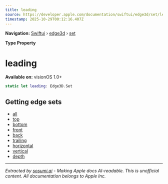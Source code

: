 ```yaml
---
title: leading
source: https://developer.apple.com/documentation/swiftui/edge3d/set/leading
timestamp: 2025-10-29T00:12:16.407Z
---
```


**Navigation:** [Swiftui](/documentation/swiftui) › [edge3d](/documentation/swiftui/edge3d) › [set](/documentation/swiftui/edge3d/set)

**Type Property**

# leading

**Available on:** visionOS 1.0+

```swift
static let leading: Edge3D.Set
```

## Getting edge sets

- [all](/documentation/swiftui/edge3d/set/all)
- [top](/documentation/swiftui/edge3d/set/top)
- [bottom](/documentation/swiftui/edge3d/set/bottom)
- [front](/documentation/swiftui/edge3d/set/front)
- [back](/documentation/swiftui/edge3d/set/back)
- [trailing](/documentation/swiftui/edge3d/set/trailing)
- [horizontal](/documentation/swiftui/edge3d/set/horizontal)
- [vertical](/documentation/swiftui/edge3d/set/vertical)
- [depth](/documentation/swiftui/edge3d/set/depth)

---

*Extracted by [sosumi.ai](https://sosumi.ai) - Making Apple docs AI-readable.*
*This is unofficial content. All documentation belongs to Apple Inc.*
